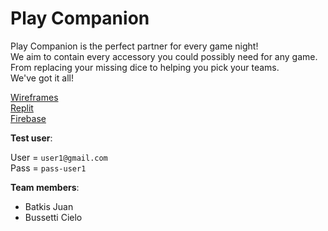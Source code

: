 # Play Companion

Play Companion is the perfect partner for every game night!  
We aim to contain every accessory you could possibly need for any game.  
From replacing your missing dice to helping you pick your teams. We've got it all!  

[Wireframes](https://www.figma.com/file/KuLNlDMBWnfN0vIGltnggH/Play-Companion-Wireframe)  
[Replit](https://replit.com/@JuanBatkis/playcompanion)  
[Firebase](https://console.firebase.google.com/u/1/project/play-companion/overview?hl=es)

**Test user**:

User = `user1@gmail.com`  
Pass = `pass-user1`  

**Team members**:
* Batkis Juan
* Bussetti Cielo
